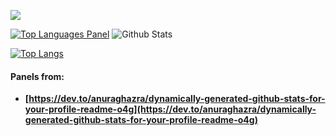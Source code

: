 ![](https://github-profile-summary-cards.vercel.app/api/cards/profile-details?username=datamesse&theme=vue)

[![Top Languages Panel](https://github-readme-stats.vercel.app/api/top-langs/?username=datamesse&theme=vue)](https://github.com/datamesse/github-readme-stats) ![Github Stats](https://github-readme-stats.vercel.app/api?username=datamesse&theme=vue)

[![Top Langs](https://github-readme-stats.vercel.app/api/top-langs/?username=datamesse&layout=compact)](https://github.com/anuraghazra/github-readme-stats)



#### Panels from:
* **[https://dev.to/anuraghazra/dynamically-generated-github-stats-for-your-profile-readme-o4g](https://dev.to/anuraghazra/dynamically-generated-github-stats-for-your-profile-readme-o4g)**


